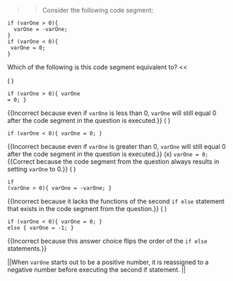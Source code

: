 >>Consider the following code segment:</p>
<pre><code class="java language-java">if (varOne &gt; 0){
  varOne = -varOne;     
} 
if (varOne &lt; 0){
 varOne = 0;    
}
</code></pre>
<p>Which of the following is this code segment equivalent to? <<

( ) <pre><code class="java language-java">if (varOne &gt; 0){
  varOne = 0;
} 
</code></pre> {{Incorrect because even if <code>varOne</code> is less than 0, <code>varOne</code> will still equal 0 after the code segment in the question is executed.}}
( ) <pre><code class="java language-java">if (varOne &lt; 0){
  varOne = 0;
} 
</code></pre> {{Incorrect because even if <code>varOne</code> is greater than 0, <code>varOne</code> will still equal 0 after the code segment in the question is executed.}}
(x) <code>varOne = 0;</code> {{Correct because the code segment from the question always results in setting <code>varOne</code> to 0.}}
( ) <pre><code class="java language-java">if (varOne &gt; 0){
  varOne = -varOne;
} 
</code></pre> {{Incorrect because it lacks the functions of the second <code>if else</code> statement that exists in the code segment from the question.}}
( ) <pre><code class="java language-java">if (varOne &lt; 0){
  varOne = 0;
} else {
  varOne = -1;
}
</code></pre> {{Incorrect because this answer choice flips the order of the <code>if else</code> statements.}}

||When <code>varOne</code> starts out to be a positive number, it is reassigned to a negative number before executing the second if statement. ||

